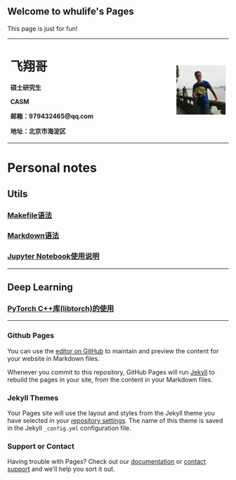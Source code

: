 ## Welcome to whulife's Pages

This page is just for fun!

<table border="0">
  <tr>
    <td width="75%">
      <h1>飞翔哥</h1>
      <p><b>硕士研究生</b></p>
      <p><b>CASM</b></p>
      <p><b>邮箱：979432465@qq.com</b></p>
      <p><b>地址：北京市海淀区</b></p>
    </td>
    <td width="25%">
      <img src="flybro.jpg" width="100%">
    </td>
  </tr>
</table>



# Personal notes

## Utils


### [Makefile语法](https://www.notion.so/whulife/Makefile-a983ae1926014184a547826fc8d9d869)

### [Markdown语法](https://www.notion.so/whulife/Markdown-6e30285b2e8549ecb9c843854dda7650)

### [Jupyter Notebook使用说明](https://www.notion.so/whulife/Jupyter-Notebook-8dd404e1920a4a8689dfdc1f1ba6e748)

---

## Deep Learning

### [PyTorch C++库(libtorch)的使用](https://www.notion.so/whulife/PyTorch-C-libtorch-7ba2033ddef745dba47843416b7f640f)


---
### Github Pages

You can use the [editor on GitHub](https://github.com/Whulife/whulife.github.io/edit/master/index.md) to maintain and preview the content for your website in Markdown files.

Whenever you commit to this repository, GitHub Pages will run [Jekyll](https://jekyllrb.com/) to rebuild the pages in your site, from the content in your Markdown files.

### Jekyll Themes

Your Pages site will use the layout and styles from the Jekyll theme you have selected in your [repository settings](https://github.com/Whulife/whulife.github.io/settings). The name of this theme is saved in the Jekyll `_config.yml` configuration file.

### Support or Contact

Having trouble with Pages? Check out our [documentation](https://help.github.com/categories/github-pages-basics/) or [contact support](https://github.com/contact) and we’ll help you sort it out.

